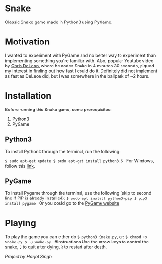 # Snake
Classic Snake game made in Python3 using PyGame.

# Motivation
I wanted to experiment with PyGame and no better way to experiment than implementing something you're familiar with. Also, popular Youtube video by [Chris DeLeon](https://www.youtube.com/watch?v=xGmXxpIj6vs), where he codes Snake in 4 minutes 30 seconds, piqued my interest in finding out how fast I could do it. Definitely did not implement as fast as DeLeon did, but I was somewhere in the ballpark of ~2 hours.

# Installation
Before running this Snake game, some prerequisites:
1. Python3 
2. PyGame


## Python3
To install Python3 through the terminal, run the following:

`$ sudo apt-get update
 $ sudo apt-get install python3.6
`
For Windows, follow this [link](https://www.python.org/downloads/windows/).

## PyGame
To install Pygame through the terminal, use the following (skip to second line if PIP is already installed):
`$ sudo apt install python3-pip
 $ pip3 install pygame
`
Or you could go to the [PyGame website](https://www.pygame.org/news)

# Playing
To play the game you can either do `$ python3 Snake.py`, or:
`$ chmod +x Snake.py
 $ ./Snake.py
`
#Instructions
Use the arrow keys to control the snake, `Q` to quit after dying, `R` to restart after death.

*Project by Harjot Singh*

